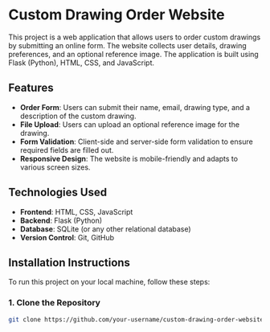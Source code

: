 # Custom Drawing Order Website

This project is a web application that allows users to order custom drawings by submitting an online form. The website collects user details, drawing preferences, and an optional reference image. The application is built using Flask (Python), HTML, CSS, and JavaScript.

## Features
- **Order Form**: Users can submit their name, email, drawing type, and a description of the custom drawing.
- **File Upload**: Users can upload an optional reference image for the drawing.
- **Form Validation**: Client-side and server-side form validation to ensure required fields are filled out.
- **Responsive Design**: The website is mobile-friendly and adapts to various screen sizes.

## Technologies Used
- **Frontend**: HTML, CSS, JavaScript
- **Backend**: Flask (Python)
- **Database**: SQLite (or any other relational database)
- **Version Control**: Git, GitHub

## Installation Instructions

To run this project on your local machine, follow these steps:

### 1. Clone the Repository
```bash
git clone https://github.com/your-username/custom-drawing-order-website.git
